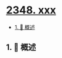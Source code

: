 # [2348. xxx](https://github.com/Tdahuyou/TNotes.leetcode/tree/main/notes/2348.%20xxx)

<!-- region:toc -->

- [1. 📝 概述](#1--概述)

<!-- endregion:toc -->

## 1. 📝 概述
